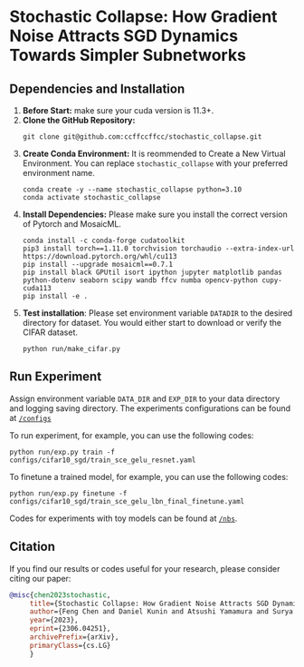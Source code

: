 # Stochastic Collapse: How Gradient Noise Attracts SGD Dynamics Towards Simpler Subnetworks

## Dependencies and Installation
1. **Before Start:** make sure your cuda version is 11.3+.
2. **Clone the GitHub Repository:**
   ```
   git clone git@github.com:ccffccffcc/stochastic_collapse.git
   ```
3. **Create Conda Environment:** It is reommended to Create a New Virtual Environment. You can replace `stochastic_collapse` with your preferred environment name.
   ```
   conda create -y --name stochastic_collapse python=3.10
   conda activate stochastic_collapse
   ```
4. **Install Dependencies:** Please make sure you install the correct version of Pytorch and MosaicML.
   ```
   conda install -c conda-forge cudatoolkit
   pip3 install torch==1.11.0 torchvision torchaudio --extra-index-url https://download.pytorch.org/whl/cu113
   pip install --upgrade mosaicml==0.7.1
   pip install black GPUtil isort ipython jupyter matplotlib pandas python-dotenv seaborn scipy wandb ffcv numba opencv-python cupy-cuda113
   pip install -e .
   ```
5. **Test installation**: Please set environment variable `DATADIR` to the desired directory for dataset. You would either start to download or verify the CIFAR dataset.
   ```
   python run/make_cifar.py
   ```

## Run Experiment
Assign environment variable `DATA_DIR` and `EXP_DIR` to your data directory and logging saving directory. The experiments configurations can be found at [`/configs`](./configs)

To run experiment, for example, you can use the following codes:
   ```
   python run/exp.py train -f configs/cifar10_sgd/train_sce_gelu_resnet.yaml
   ```
To finetune a trained model, for example, you can use the following codes:
   ```
   python run/exp.py finetune -f configs/cifar10_sgd/train_sce_gelu_lbn_final_finetune.yaml
   ```
Codes for experiments with toy models can be found at [`/nbs`](./nbs).
## Citation

   If you find our results or codes useful for your research, please consider citing our paper:

   ```bibtex
   @misc{chen2023stochastic,
        title={Stochastic Collapse: How Gradient Noise Attracts SGD Dynamics Towards Simpler Subnetworks}, 
        author={Feng Chen and Daniel Kunin and Atsushi Yamamura and Surya Ganguli},
        year={2023},
        eprint={2306.04251},
        archivePrefix={arXiv},
        primaryClass={cs.LG}
        }
   ```
